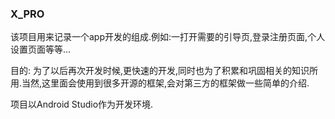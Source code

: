 ### X_PRO

该项目用来记录一个app开发的组成.例如:一打开需要的引导页,登录注册页面,个人设置页面等等...

目的: 为了以后再次开发时候,更快速的开发,同时也为了积累和巩固相关的知识所用.当然,这里面会使用到很多开源的框架,会对第三方的框架做一些简单的介绍. 

项目以Android Studio作为开发环境.

